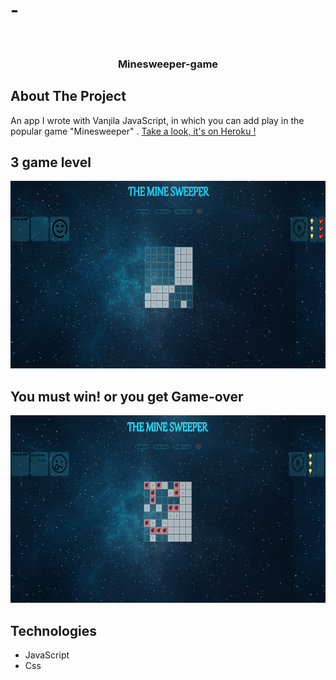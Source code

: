# -


<!-- Improved compatibility of back to top link: See: https://github.com/othneildrew/Best-README-Template/pull/73 -->
<a name="readme-top"></a>
<!--
*** Thanks for checking out the Best-README-Template. If you have a suggestion
*** that would make this better, please fork the repo and create a pull request
*** or simply open an issue with the tag "enhancement".
*** Don't forget to give the project a star!
*** Thanks again! Now go create something AMAZING! :D
-->



<!-- PROJECT SHIELDS -->
<!--
*** I'm using markdown "reference style" links for readability.
*** Reference links are enclosed in brackets [ ] instead of parentheses ( ).
*** See the bottom of this document for the declaration of the reference variables
*** for contributors-url, forks-url, etc. This is an optional, concise syntax you may use.
*** https://www.markdownguide.org/basic-syntax/#reference-style-links
-->




<br />
<div align="center">

  <h3 align="center">Minesweeper-game </h3>

  
</div>





<!-- ABOUT THE PROJECT -->
## About The Project

An app I wrote with Vanןila JavaScript, in which you can add play in the popular game "Minesweeper" .  [ Take a look, it's on Heroku !](https://eldadyikne.github.io/-Minesweeper-game/)


## 3 game level  
 <img src="img/mine3.png" alt="" width="800" height="300">
 

## You must win! or you get Game-over
 

 <img src="img/mine2.png" alt="" width="800" height="300">


## Technologies

- JavaScript
- Css 

